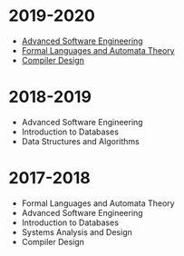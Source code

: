 # 2019-2020

* [Advanced Software Engineering](courses/ase)
* [Formal Languages and Automata Theory](courses/flat)
* [Compiler Design](courses/compilers)

# 2018-2019

* Advanced Software Engineering
* Introduction to Databases
* Data Structures and Algorithms

# 2017-2018

* Formal Languages and Automata Theory
* Advanced Software Engineering
* Introduction to Databases
* Systems Analysis and Design
* Compiler Design
